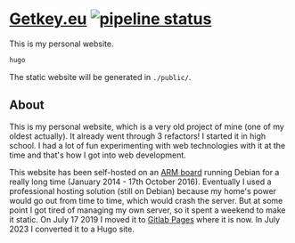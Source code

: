 # [Getkey.eu](https://getkey.eu) [![pipeline status](https://gitlab.com/getkey/personal-website/badges/master/pipeline.svg)](https://gitlab.com/getkey/personal-website/commits/master)

This is my personal website.

```sh
hugo
```

The static website will be generated in `./public/`.

## About

This is my personal website, which is a very old project of mine (one of my oldest actually). It already went through 3 refactors!
I started it in high school. I had a lot of fun experimenting with web technologies with it at the time and that's how I got into web development.


This website has been self-hosted on an [ARM board](https://www.olimex.com/wiki/A20-OLinuXino-MICRO) running Debian for a really long time (January 2014 - 17th October 2016).
Eventually I used a professional hosting solution (still on Debian) because my home's power would go out from time to time, which would crash the server.
But at some point I got tired of managing my own server, so it spent a weekend to make it static. On July 17 2019 I moved it to [Gitlab Pages](https://about.gitlab.com/product/pages/) where it is now.
In July 2023 I converted it to a Hugo site.
